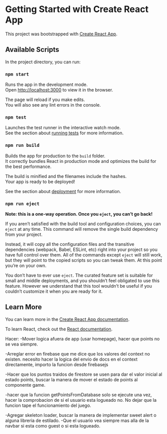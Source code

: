 # Getting Started with Create React App

This project was bootstrapped with [Create React App](https://github.com/facebook/create-react-app).

## Available Scripts

In the project directory, you can run:

### `npm start`

Runs the app in the development mode.\
Open [http://localhost:3000](http://localhost:3000) to view it in the browser.

The page will reload if you make edits.\
You will also see any lint errors in the console.

### `npm test`

Launches the test runner in the interactive watch mode.\
See the section about [running tests](https://facebook.github.io/create-react-app/docs/running-tests) for more information.

### `npm run build`

Builds the app for production to the `build` folder.\
It correctly bundles React in production mode and optimizes the build for the best performance.

The build is minified and the filenames include the hashes.\
Your app is ready to be deployed!

See the section about [deployment](https://facebook.github.io/create-react-app/docs/deployment) for more information.

### `npm run eject`

**Note: this is a one-way operation. Once you `eject`, you can’t go back!**

If you aren’t satisfied with the build tool and configuration choices, you can `eject` at any time. This command will remove the single build dependency from your project.

Instead, it will copy all the configuration files and the transitive dependencies (webpack, Babel, ESLint, etc) right into your project so you have full control over them. All of the commands except `eject` will still work, but they will point to the copied scripts so you can tweak them. At this point you’re on your own.

You don’t have to ever use `eject`. The curated feature set is suitable for small and middle deployments, and you shouldn’t feel obligated to use this feature. However we understand that this tool wouldn’t be useful if you couldn’t customize it when you are ready for it.

## Learn More

You can learn more in the [Create React App documentation](https://facebook.github.io/create-react-app/docs/getting-started).

To learn React, check out the [React documentation](https://reactjs.org/).


Hacer:
-Mover logica afuera de app (usar homepage), hacer que points no se vea siempre.

-Arreglar error en firebase que me dice que los valores del context no existen.
necesito hacer la logica del envio de docs en el context directamente, importo la funcion desde firebasejs

-Hacer que los puntos traidos de firestore se usen para dar el valor inicial al estado points, buscar la manera
de mover el estado de points al componente game. 

-hacer que la funcion getPointsFromDatabase solo se ejecute una vez, hacer la comprobacion de si el usuario esta logueado no. No dejar que la funcion tape el funcionamiento del juego.

-Agregar skeleton loader, buscar la manera de implementar sweet alert o alguna libreria de estilado.
-Que el usuario vea siempre mas alla de la navbar si esta como guest o si esta logueado.
